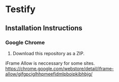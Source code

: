 # Testify

## Installation Instructions
### Google Chrome
1. Download this repository as a ZIP.

iFrame Allow is neccessary for some sites.
https://chrome.google.com/webstore/detail/iframe-allow/gifgpciglhhpmeefjdmlpboipkibhbjg/